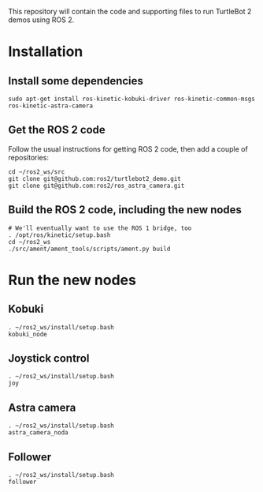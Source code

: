 This repository will contain the code and supporting files to run TurtleBot 2 demos using ROS 2.

# Installation

## Install some dependencies
```
sudo apt-get install ros-kinetic-kobuki-driver ros-kinetic-common-msgs ros-kinetic-astra-camera
```

## Get the ROS 2 code
Follow the usual instructions for getting ROS 2 code, then add a couple of repositories:
```
cd ~/ros2_ws/src
git clone git@github.com:ros2/turtlebot2_demo.git
git clone git@github.com:ros2/ros_astra_camera.git
```

## Build the ROS 2 code, including the new nodes
```
# We'll eventually want to use the ROS 1 bridge, too
. /opt/ros/kinetic/setup.bash
cd ~/ros2_ws
./src/ament/ament_tools/scripts/ament.py build
```

# Run the new nodes

## Kobuki
```
. ~/ros2_ws/install/setup.bash
kobuki_node
```

## Joystick control
```
. ~/ros2_ws/install/setup.bash
joy
```

## Astra camera
```
. ~/ros2_ws/install/setup.bash
astra_camera_noda
```

## Follower
```
. ~/ros2_ws/install/setup.bash
follower
```



